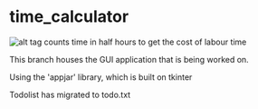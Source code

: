 # time_calculator
![alt tag](http://i.imgur.com/NtEuMYg.jpg)
counts time in half hours to get the cost of labour time

This branch houses the GUI application that is being worked on.

Using the 'appjar' library, which is built on tkinter


Todolist has migrated to todo.txt
